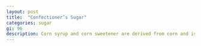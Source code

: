 ```yaml
---
layout: post
title:  "Confectioner’s Sugar"
categories: sugar
gi: 96
description: Corn syrup and corn sweetener are derived from corn and is 100% glucose. It is not the same as high fructose corn syrup. It has no nutritional value. Corn sweeteners and HFCS are cheaper forms of sugar because corn is a subsidized crop, thus it is used more often than other sweeteners. Plus HFSC is very sweet so less is needed.
---
```


